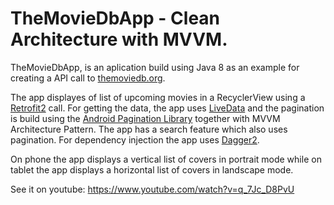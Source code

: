 # TheMovieDbApp - Clean Architecture with MVVM.

TheMovieDbApp, is an aplication build using Java 8 as an example for creating a API call to [themoviedb.org](https://developers.themoviedb.org/3/getting-started/introduction).

The app displayes of list of upcoming movies in a RecyclerView using a [Retrofit2](https://square.github.io/retrofit/) call. For getting the data, the app uses [LiveData](https://developer.android.com/topic/libraries/architecture/livedata) and the pagination is build using the [Android Pagination Library](https://developer.android.com/topic/libraries/architecture/paging) together with MVVM Architecture Pattern. The app has a search feature which also uses pagination. For dependency injection the app uses [Dagger2](https://dagger.dev/).

On phone the app displays a vertical list of covers in portrait mode while on tablet the app displays a horizontal list of covers in landscape mode.

See it on youtube: https://www.youtube.com/watch?v=q_7Jc_D8PvU
